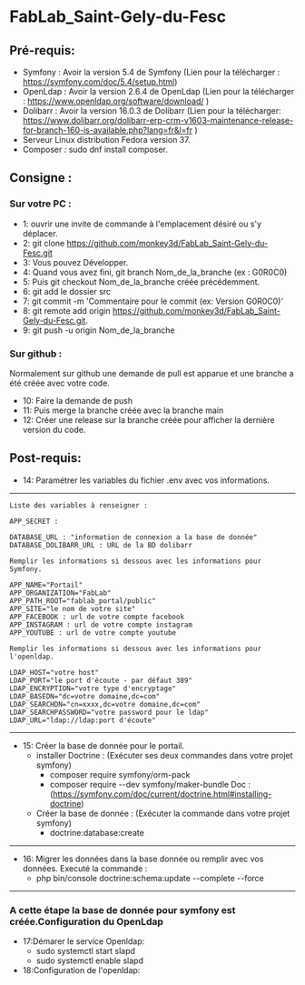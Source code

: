 # FabLab_Saint-Gely-du-Fesc

## Pré-requis:

* Symfony : Avoir la version 5.4 de Symfony (Lien pour la télécharger : https://symfony.com/doc/5.4/setup.html)
* OpenLdap : Avoir la version 2.6.4 de OpenLdap (Lien pour la télécharger : https://www.openldap.org/software/download/ )
* Dolibarr :  Avoir la version 16.0.3 de Dolibarr (Lien pour la télécharger: https://www.dolibarr.org/dolibarr-erp-crm-v1603-maintenance-release-for-branch-160-is-available.php?lang=fr&l=fr )
* Serveur Linux distribution Fedora version 37.
* Composer : sudo dnf install composer.

## Consigne :
### Sur votre PC :
+ 1: ouvrir une invite de  commande à l'emplacement désiré ou s'y déplacer.
+ 2: git clone https://github.com/monkey3d/FabLab_Saint-Gely-du-Fesc.git
+ 3: Vous pouvez Développer.
+ 4: Quand vous avez fini, git branch Nom_de_la_branche (ex : G0R0C0)
+ 5: Puis git checkout Nom_de_la_branche créée précédemment.
+ 6: git add le dossier src 
+ 7: git commit -m 'Commentaire pour le commit (ex: Version G0R0C0)'
+ 8: git remote add origin https://github.com/monkey3d/FabLab_Saint-Gely-du-Fesc.git.
+ 9: git push -u origin Nom_de_la_branche

### Sur github :

Normalement sur github une demande de pull est apparue et une branche a été créée avec votre code.

* 10: Faire la demande de push
* 11: Puis merge la branche créée avec la branche main
* 12: Créer une release sur la branche créée pour afficher la dernière version du code.

## Post-requis:

* 14: Paramétrer les variables du fichier .env avec vos informations.
---
    Liste des variables à renseigner :

    APP_SECRET :

    DATABASE_URL : "information de connexion a la base de donnée"
    DATABASE_DOLIBARR_URL : URL de la BD dolibarr

    Remplir les informations si dessous avec les informations pour Symfony.

    APP_NAME="Portail"
    APP_ORGANIZATION="FabLab"
    APP_PATH_ROOT="fablab_portal/public"
    APP_SITE="le nom de votre site"
    APP_FACEBOOK : url de votre compte facebook
    APP_INSTAGRAM : url de votre compte instagram
    APP_YOUTUBE : url de votre compte youtube

    Remplir les informations si dessous avec les informations pour l'openldap.

    LDAP_HOST="votre host"
    LDAP_PORT="le port d'écoute - par défaut 389"
    LDAP_ENCRYPTION="votre type d'encryptage"
    LDAP_BASEDN="dc=votre domaine,dc=com"
    LDAP_SEARCHDN="cn=xxxx,dc=votre domaine,dc=com"
    LDAP_SEARCHPASSWORD="votre password pour le ldap"
    LDAP_URL="ldap://ldap:port d'écoute"
---
* 15: Créer la base de donnée pour le portail.
  * installer Doctrine : (Exécuter ses deux commandes dans votre projet symfony) 
    - composer require symfony/orm-pack 
    - composer require --dev symfony/maker-bundle
    Doc :(https://symfony.com/doc/current/doctrine.html#installing-doctrine) 
  * Créer la base de donnée : (Exécuter la commande dans votre projet symfony)
    - doctrine:database:create
---
* 16: Migrer les données dans la base donnée ou remplir avec vos données.
  Executé la commande : 
    - php bin/console doctrine:schema:update --complete --force
---

### A cette étape la base de donnée pour symfony est créée.Configuration du OpenLdap

* 17:Démarer le service Openldap:
    - sudo systemctl start slapd
    - sudo systemctl enable slapd
* 18:Configuration de l'openldap:
